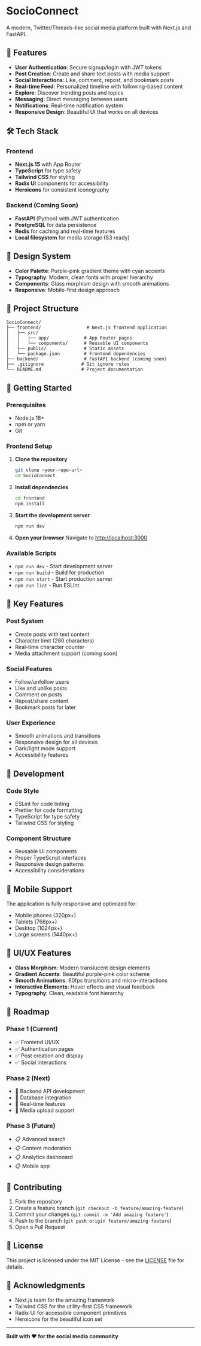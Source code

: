# SocioConnect

A modern, Twitter/Threads-like social media platform built with Next.js and FastAPI.

## 🚀 Features

- **User Authentication**: Secure signup/login with JWT tokens
- **Post Creation**: Create and share text posts with media support
- **Social Interactions**: Like, comment, repost, and bookmark posts
- **Real-time Feed**: Personalized timeline with following-based content
- **Explore**: Discover trending posts and topics
- **Messaging**: Direct messaging between users
- **Notifications**: Real-time notification system
- **Responsive Design**: Beautiful UI that works on all devices

## 🛠 Tech Stack

### Frontend
- **Next.js 15** with App Router
- **TypeScript** for type safety
- **Tailwind CSS** for styling
- **Radix UI** components for accessibility
- **Heroicons** for consistent iconography

### Backend (Coming Soon)
- **FastAPI** (Python) with JWT authentication
- **PostgreSQL** for data persistence
- **Redis** for caching and real-time features
- **Local filesystem** for media storage (S3 ready)

## 🎨 Design System

- **Color Palette**: Purple-pink gradient theme with cyan accents
- **Typography**: Modern, clean fonts with proper hierarchy
- **Components**: Glass morphism design with smooth animations
- **Responsive**: Mobile-first design approach

## 📁 Project Structure

```
SocioConnect/
├── frontend/                 # Next.js frontend application
│   ├── src/
│   │   ├── app/             # App Router pages
│   │   └── components/      # Reusable UI components
│   ├── public/              # Static assets
│   └── package.json         # Frontend dependencies
├── backend/                 # FastAPI backend (coming soon)
├── .gitignore              # Git ignore rules
└── README.md               # Project documentation
```

## 🚀 Getting Started

### Prerequisites
- Node.js 18+ 
- npm or yarn
- Git

### Frontend Setup

1. **Clone the repository**
   ```bash
   git clone <your-repo-url>
   cd SocioConnect
   ```

2. **Install dependencies**
   ```bash
   cd frontend
   npm install
   ```

3. **Start the development server**
   ```bash
   npm run dev
   ```

4. **Open your browser**
   Navigate to [http://localhost:3000](http://localhost:3000)

### Available Scripts

- `npm run dev` - Start development server
- `npm run build` - Build for production
- `npm run start` - Start production server
- `npm run lint` - Run ESLint

## 🎯 Key Features

### Post System
- Create posts with text content
- Character limit (280 characters)
- Real-time character counter
- Media attachment support (coming soon)

### Social Features
- Follow/unfollow users
- Like and unlike posts
- Comment on posts
- Repost/share content
- Bookmark posts for later

### User Experience
- Smooth animations and transitions
- Responsive design for all devices
- Dark/light mode support
- Accessibility features

## 🔧 Development

### Code Style
- ESLint for code linting
- Prettier for code formatting
- TypeScript for type safety
- Tailwind CSS for styling

### Component Structure
- Reusable UI components
- Proper TypeScript interfaces
- Responsive design patterns
- Accessibility considerations

## 📱 Mobile Support

The application is fully responsive and optimized for:
- Mobile phones (320px+)
- Tablets (768px+)
- Desktop (1024px+)
- Large screens (1440px+)

## 🎨 UI/UX Features

- **Glass Morphism**: Modern translucent design elements
- **Gradient Accents**: Beautiful purple-pink color scheme
- **Smooth Animations**: 60fps transitions and micro-interactions
- **Interactive Elements**: Hover effects and visual feedback
- **Typography**: Clean, readable font hierarchy

## 🚧 Roadmap

### Phase 1 (Current)
- ✅ Frontend UI/UX
- ✅ Authentication pages
- ✅ Post creation and display
- ✅ Social interactions

### Phase 2 (Next)
- 🔄 Backend API development
- 🔄 Database integration
- 🔄 Real-time features
- 🔄 Media upload support

### Phase 3 (Future)
- 📋 Advanced search
- 📋 Content moderation
- 📋 Analytics dashboard
- 📋 Mobile app

## 🤝 Contributing

1. Fork the repository
2. Create a feature branch (`git checkout -b feature/amazing-feature`)
3. Commit your changes (`git commit -m 'Add amazing feature'`)
4. Push to the branch (`git push origin feature/amazing-feature`)
5. Open a Pull Request

## 📄 License

This project is licensed under the MIT License - see the [LICENSE](LICENSE) file for details.

## 🙏 Acknowledgments

- Next.js team for the amazing framework
- Tailwind CSS for the utility-first CSS framework
- Radix UI for accessible component primitives
- Heroicons for the beautiful icon set

---
 
**Built with ❤️ for the social media community**





